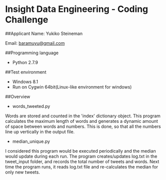 Insight Data Engineering - Coding Challenge
===========================================================

##Applicant
Name:  Yukiko Steineman

Email: baramuyu@gmail.com

##Programming language
- Python 2.7.9

##Test environment
- Windows 8.1
- Run on Cygwin 64bit(Linux-like environment for windows)

##Overview 
- words_tweeted.py

Words are stored and counted in the 'index' dictionary object. This program calculates the maximum length of words 
and generates a dynamic amount of space between words and numbers. This is done, so that all the numbers line up vertically in the output file.

- median_unique.py

I considered this program would be executed periodically and the median would update during each run. The program creates/updates log.txt in the tweet_input folder, and records the total number of tweets and words. Next time the program runs, it reads log.txt file and re-calculates the median for only new tweets.  
